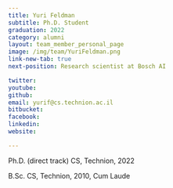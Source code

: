 ```yaml
---
title: Yuri Feldman
subtitle: Ph.D. Student
graduation: 2022
category: alumni
layout: team_member_personal_page
image: /img/team/YuriFeldman.png
link-new-tab: true
next-position: Research scientist at Bosch AI

twitter: 
youtube: 
github: 
email: yurif@cs.technion.ac.il
bitbucket: 
facebook: 
linkedin: 
website: 

---
```


 Ph.D. (direct track) CS, Technion, 2022

 B.Sc. CS, Technion, 2010, Cum Laude


<!-- {% bibliography --query @*[year=2023] --group_by none %}
{% bibliography -q @*[c ~= {{ V. Indelman }}] %}
{% bibliography --sort authors %} -->

